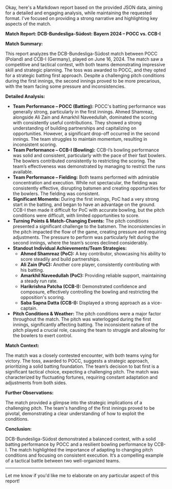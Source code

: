 Okay, here's a Markdown report based on the provided JSON data, aiming for a detailed and engaging analysis, while maintaining the requested format.  I've focused on providing a strong narrative and highlighting key aspects of the match.

**Match Report: DCB-Bundesliga-Südost: Bayern 2024 – POCC vs. CCB-I**

**Match Summary:**

This report analyzes the DCB-Bundesliga-Südost match between POCC (Poland) and CCB-I (Germany), played on June 16, 2024.  The match saw a competitive and tactical contest, with both teams demonstrating impressive skill and strategic planning.  The toss was awarded to POCC, and they opted for a strategic batting first approach.  Despite a challenging pitch conditions during the first innings, the second innings proved to be more precarious, with the team facing some pressure and inconsistencies.

**Detailed Analysis:**

* **Team Performance – POCC (Batting):**  POCC's batting performance was generally strong, particularly in the first innings. Ahmed Shamreaz, alongside Ali Zain and Amarkhil Naveedullah, dominated the scoring with consistently useful contributions. They showed a strong understanding of building partnerships and capitalizing on opportunities.  However, a significant drop-off occurred in the second innings. The team struggles to maintain momentum, resulting in inconsistent scoring.
* **Team Performance – CCB-I (Bowling):** CCB-I’s bowling performance was solid and consistent, particularly with the pace of their fast bowlers.  The bowlers contributed consistently to restricting the scoring.  The team’s effectiveness was demonstrated by managing to restrict the runs available.
* **Team Performance – Fielding:** Both teams performed with admirable concentration and execution. While not spectacular, the fielding was consistently effective, disrupting batsmen and creating opportunities for the bowlers. The fielding was consistent.
* **Significant Moments:** During the first innings, PoC had a very strong start in the batting, and began to have an advantage on the ground. CCB-I then made it difficult for PoC with accurate bowling, but the pitch conditions were difficult, with limited opportunities to score.
* **Turning Points & Match-Changing Events:** The pitch conditions presented a significant challenge to the batsmen. The inconsistencies in the pitch impacted the flow of the game, creating pressure and requiring adjustments. The pressure to perform was particularly felt during the second innings, where the team’s scores declined considerably.
* **Standout Individual Achievements/Team Strategies:**
    * **Ahmed Shamreaz (PoC):** A key contributor, showcasing his ability to score steadily and build partnerships.
    * **Ali Zain (PoC):** Another core player, consistently contributing with his batting.
    * **Amarkhil Naveedullah (PoC):** Providing reliable support, maintaining a steady run rate.
    * **Harikrishna Patcha (CCB-I):**  Demonstrated confidence and composure, effectively controlling the bowling and restricting the opposition's scoring.
    * **Saba Sapna Datta (CCB-I):** Displayed a strong approach as a vice-captain. 
* **Pitch Conditions & Weather:** The pitch conditions were a major factor throughout the match. The pitch was waterlogged during the first innings, significantly affecting batting.  The inconsistent nature of the pitch played a crucial role, causing the team to struggle and allowing for the bowlers to exert control.

**Match Context:**

The match was a closely contested encounter, with both teams vying for victory.  The toss, awarded to POCC, suggests a strategic approach, prioritizing a solid batting foundation.  The team’s decision to bat first is a significant tactical choice, expecting a challenging pitch. The match was characterized by fluctuating fortunes, requiring constant adaptation and adjustments from both sides.

**Further Observations:**

The match provided a glimpse into the strategic implications of a challenging pitch. The team's handling of the first innings proved to be pivotal, demonstrating a clear understanding of how to exploit the conditions.

**Conclusion:**

DCB-Bundesliga-Südost demonstrated a balanced contest, with a solid batting performance by POCC and a resilient bowling performance by CCB-I.  The match highlighted the importance of adapting to changing pitch conditions and focusing on consistent execution. It’s a compelling example of a tactical battle between two well-organized teams.

---

Let me know if you'd like me to elaborate on any particular aspect of this report!
